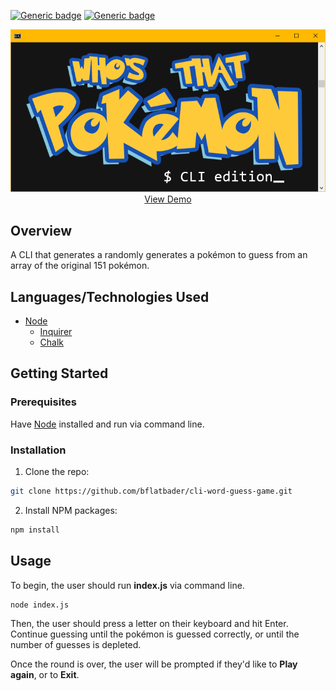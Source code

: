 [![Generic badge](https://img.shields.io/badge/Portfolio-Red.svg)](https://bflatbader.github.io/)
[![Generic badge](https://img.shields.io/badge/LinkedIn-Blue.svg)](https://www.linkedin.com/in/bishop-bader/)

<p align="center">
    <img src="images/logo.gif" alt="Logo"><br>
    <a href="#" target="blank">View Demo</a><br>
</p>

## Overview
A CLI that generates a randomly generates a pokémon to guess from an array of the original 151 pokémon.

## Languages/Technologies Used
- [Node](https://nodejs.org/en/docs/)
    - [Inquirer](https://www.npmjs.com/package/inquirer)
    - [Chalk](https://www.npmjs.com/package/chalk)
    
## Getting Started

### Prerequisites
Have [Node](https://nodejs.org/en/download) installed and run via command line.

### Installation
1. Clone the repo: 
```sh
git clone https://github.com/bflatbader/cli-word-guess-game.git
```
2. Install NPM packages:
```sh
npm install
```

## Usage
To begin, the user should run **index.js** via command line.
```sh
node index.js
```
Then, the user should press a letter on their keyboard and hit Enter. Continue guessing until the pokémon is guessed correctly, or until the number of guesses is depleted.

Once the round is over, the user will be prompted if they'd like to **Play again**, or to **Exit**. 
